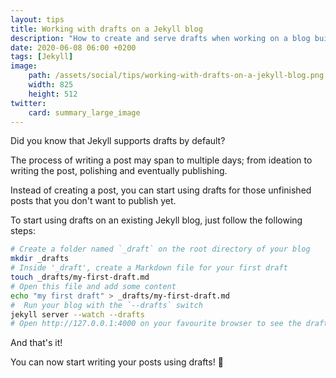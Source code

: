```yaml
---
layout: tips
title: Working with drafts on a Jekyll blog
description: "How to create and serve drafts when working on a blog built with Jekyll"
date: 2020-06-08 06:00 +0200
tags: [Jekyll]
image:
    path: /assets/social/tips/working-with-drafts-on-a-jekyll-blog.png
    width: 825
    height: 512
twitter:
    card: summary_large_image
---
```


Did you know that Jekyll supports drafts by default?

The process of writing a post may span to multiple days; from ideation to writing the post, polishing and eventually publishing.

Instead of creating a post, you can start using drafts for those unfinished posts that you don't want to publish yet.

To start using drafts on an existing Jekyll blog, just follow the following steps:

```sh
# Create a folder named `_draft` on the root directory of your blog 
mkdir _drafts
# Inside '_draft', create a Markdown file for your first draft
touch _drafts/my-first-draft.md
# Open this file and add some content
echo "my first draft" > _drafts/my-first-draft.md
#  Run your blog with the `--drafts` switch
jekyll server --watch --drafts
# Open http://127.0.0.1:4000 on your favourite browser to see the draft
```
And that's it!

You can now start writing your posts using drafts! :rocket:
